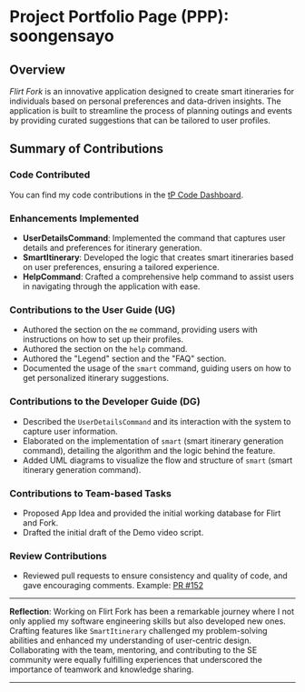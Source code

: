 # Project Portfolio Page (PPP): soongensayo

## Overview
*Flirt Fork* is an innovative application designed to create smart itineraries for individuals based on personal preferences and data-driven insights. The application is built to streamline the process of planning outings and events by providing curated suggestions that can be tailored to user profiles.

## Summary of Contributions

### Code Contributed
You can find my code contributions in the [tP Code Dashboard](https://nus-cs2113-ay2324s2.github.io/tp-dashboard/?search=soongensayo&breakdown=true&sort=groupTitle%20dsc&sortWithin=title&since=2024-02-23&timeframe=commit&mergegroup=&groupSelect=groupByRepos&checkedFileTypes=docs~functional-code~test-code~other).

### Enhancements Implemented
- **UserDetailsCommand**: Implemented the command that captures user details and preferences for itinerary generation.
- **SmartItinerary**: Developed the logic that creates smart itineraries based on user preferences, ensuring a tailored experience.
- **HelpCommand**: Crafted a comprehensive help command to assist users in navigating through the application with ease.

### Contributions to the User Guide (UG)
- Authored the section on the `me` command, providing users with instructions on how to set up their profiles.
- Authored the section on the `help` command.
- Authored the "Legend" section and the "FAQ" section.
- Documented the usage of the `smart` command, guiding users on how to get personalized itinerary suggestions.

### Contributions to the Developer Guide (DG)
- Described the `UserDetailsCommand` and its interaction with the system to capture user information.
- Elaborated on the implementation of `smart` (smart itinerary generation command), detailing the algorithm and the logic behind the feature.
- Added UML diagrams to visualize the flow and structure of `smart` (smart itinerary generation command).

### Contributions to Team-based Tasks
- Proposed App Idea and provided the initial working database for Flirt and Fork.
- Drafted the initial draft of the Demo video script.

### Review Contributions
- Reviewed pull requests to ensure consistency and quality of code, and gave encouraging comments. Example: [PR #152](https://github.com/AY2324S2-CS2113-T11-2/tp/pull/152#issuecomment-2045649394)

---

**Reflection**: Working on Flirt Fork has been a remarkable journey where I not only applied my software engineering skills but also developed new ones. Crafting features like `SmartItinerary` challenged my problem-solving abilities and enhanced my understanding of user-centric design. Collaborating with the team, mentoring, and contributing to the SE community were equally fulfilling experiences that underscored the importance of teamwork and knowledge sharing.

---
